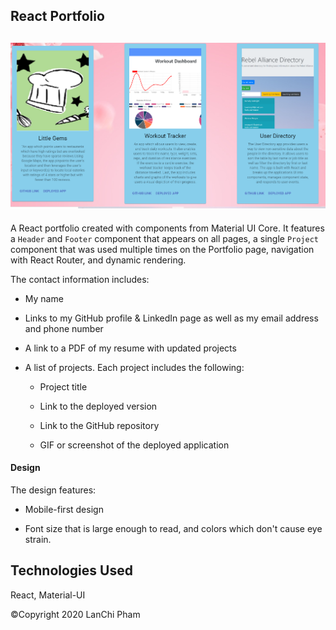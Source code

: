 React Portfolio
-----------------------------------------------------

![Portfolio](./src/img/port.png?raw=true "portfolio page")
------------------------------------------
A React portfolio created with components from Material UI Core. It features a `Header` and `Footer` component that appears on all pages, a single `Project` component that was used multiple times on the Portfolio page, navigation with React Router, and dynamic rendering.

The contact information includes:

* My name

* Links to my GitHub profile & LinkedIn page as well as my email address and phone number

* A link to a PDF of my resume with updated projects

* A list of projects. Each project includes the following:

  * Project title

  * Link to the deployed version

  * Link to the GitHub repository

  * GIF or screenshot of the deployed application

#### Design

The design features:

* Mobile-first design

* Font size that is large enough to read, and colors which don't cause eye strain.

Technologies Used
-------------------------------------------
React, Material-UI

&copy;Copyright 2020 LanChi Pham